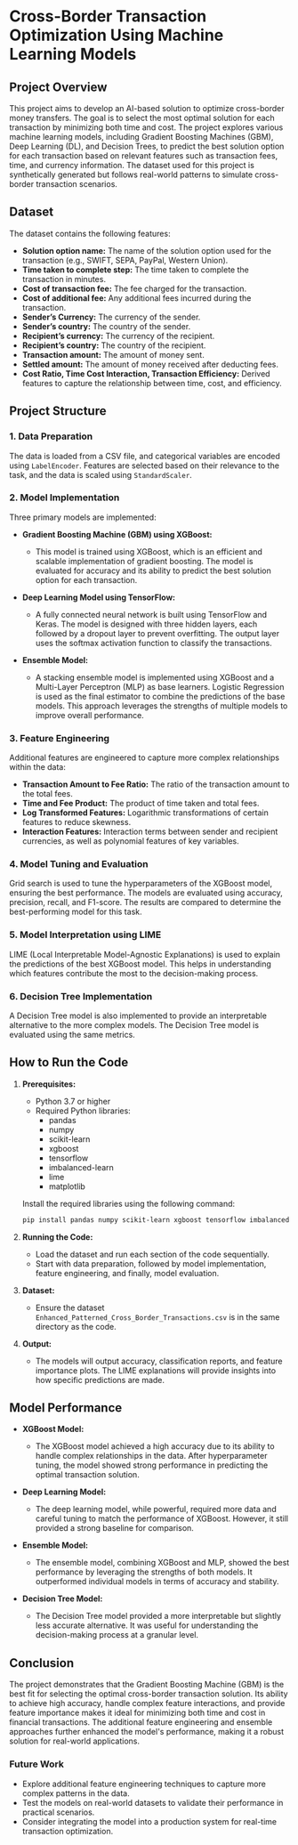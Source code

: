 # Cross-Border Transaction Optimization Using Machine Learning Models

## Project Overview

This project aims to develop an AI-based solution to optimize cross-border money transfers. The goal is to select the most optimal solution for each transaction by minimizing both time and cost. The project explores various machine learning models, including Gradient Boosting Machines (GBM), Deep Learning (DL), and Decision Trees, to predict the best solution option for each transaction based on relevant features such as transaction fees, time, and currency information. The dataset used for this project is synthetically generated but follows real-world patterns to simulate cross-border transaction scenarios.

## Dataset

The dataset contains the following features:
- **Solution option name:** The name of the solution option used for the transaction (e.g., SWIFT, SEPA, PayPal, Western Union).
- **Time taken to complete step:** The time taken to complete the transaction in minutes.
- **Cost of transaction fee:** The fee charged for the transaction.
- **Cost of additional fee:** Any additional fees incurred during the transaction.
- **Sender’s Currency:** The currency of the sender.
- **Sender’s country:** The country of the sender.
- **Recipient’s currency:** The currency of the recipient.
- **Recipient’s country:** The country of the recipient.
- **Transaction amount:** The amount of money sent.
- **Settled amount:** The amount of money received after deducting fees.
- **Cost Ratio, Time Cost Interaction, Transaction Efficiency:** Derived features to capture the relationship between time, cost, and efficiency.

## Project Structure

### 1. Data Preparation
The data is loaded from a CSV file, and categorical variables are encoded using `LabelEncoder`. Features are selected based on their relevance to the task, and the data is scaled using `StandardScaler`.

### 2. Model Implementation
Three primary models are implemented:
- **Gradient Boosting Machine (GBM) using XGBoost:**
  - This model is trained using XGBoost, which is an efficient and scalable implementation of gradient boosting. The model is evaluated for accuracy and its ability to predict the best solution option for each transaction.
  
- **Deep Learning Model using TensorFlow:**
  - A fully connected neural network is built using TensorFlow and Keras. The model is designed with three hidden layers, each followed by a dropout layer to prevent overfitting. The output layer uses the softmax activation function to classify the transactions.

- **Ensemble Model:**
  - A stacking ensemble model is implemented using XGBoost and a Multi-Layer Perceptron (MLP) as base learners. Logistic Regression is used as the final estimator to combine the predictions of the base models. This approach leverages the strengths of multiple models to improve overall performance.

### 3. Feature Engineering
Additional features are engineered to capture more complex relationships within the data:
- **Transaction Amount to Fee Ratio:** The ratio of the transaction amount to the total fees.
- **Time and Fee Product:** The product of time taken and total fees.
- **Log Transformed Features:** Logarithmic transformations of certain features to reduce skewness.
- **Interaction Features:** Interaction terms between sender and recipient currencies, as well as polynomial features of key variables.

### 4. Model Tuning and Evaluation
Grid search is used to tune the hyperparameters of the XGBoost model, ensuring the best performance. The models are evaluated using accuracy, precision, recall, and F1-score. The results are compared to determine the best-performing model for this task.

### 5. Model Interpretation using LIME
LIME (Local Interpretable Model-Agnostic Explanations) is used to explain the predictions of the best XGBoost model. This helps in understanding which features contribute the most to the decision-making process.

### 6. Decision Tree Implementation
A Decision Tree model is also implemented to provide an interpretable alternative to the more complex models. The Decision Tree model is evaluated using the same metrics.

## How to Run the Code

1. **Prerequisites:**
   - Python 3.7 or higher
   - Required Python libraries:
     - pandas
     - numpy
     - scikit-learn
     - xgboost
     - tensorflow
     - imbalanced-learn
     - lime
     - matplotlib

   Install the required libraries using the following command:
   ```bash
   pip install pandas numpy scikit-learn xgboost tensorflow imbalanced-learn lime matplotlib
   ```

2. **Running the Code:**
   - Load the dataset and run each section of the code sequentially.
   - Start with data preparation, followed by model implementation, feature engineering, and finally, model evaluation.

3. **Dataset:**
   - Ensure the dataset `Enhanced_Patterned_Cross_Border_Transactions.csv` is in the same directory as the code.

4. **Output:**
   - The models will output accuracy, classification reports, and feature importance plots. The LIME explanations will provide insights into how specific predictions are made.

## Model Performance

- **XGBoost Model:**
  - The XGBoost model achieved a high accuracy due to its ability to handle complex relationships in the data. After hyperparameter tuning, the model showed strong performance in predicting the optimal transaction solution.

- **Deep Learning Model:**
  - The deep learning model, while powerful, required more data and careful tuning to match the performance of XGBoost. However, it still provided a strong baseline for comparison.

- **Ensemble Model:**
  - The ensemble model, combining XGBoost and MLP, showed the best performance by leveraging the strengths of both models. It outperformed individual models in terms of accuracy and stability.

- **Decision Tree Model:**
  - The Decision Tree model provided a more interpretable but slightly less accurate alternative. It was useful for understanding the decision-making process at a granular level.

## Conclusion

The project demonstrates that the Gradient Boosting Machine (GBM) is the best fit for selecting the optimal cross-border transaction solution. Its ability to achieve high accuracy, handle complex feature interactions, and provide feature importance makes it ideal for minimizing both time and cost in financial transactions. The additional feature engineering and ensemble approaches further enhanced the model's performance, making it a robust solution for real-world applications.

### Future Work

- Explore additional feature engineering techniques to capture more complex patterns in the data.
- Test the models on real-world datasets to validate their performance in practical scenarios.
- Consider integrating the model into a production system for real-time transaction optimization.

